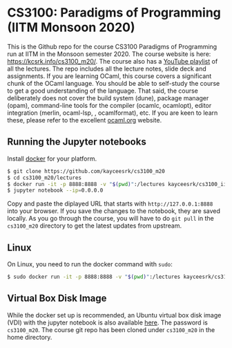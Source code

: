 # CS3100: Paradigms of Programming (IITM Monsoon 2020)

This is the Github repo for the course CS3100 Paradigms of Programming run at IITM in the Monsoon semester 2020. The course website is here: https://kcsrk.info/cs3100_m20/. The course also has a [YouTube playlist](https://www.youtube.com/watch?v=9R8Oim7YU20&list=PLt0HgEXFOHdkE-NTs87s7QjwYwqeihb-D) of all the lectures. The repo includes all the lecture notes, slide deck and assignments. If you are learning OCaml, this course covers a significant chunk of the OCaml language. You should be able to self-study the course to get a good understanding of the language. That said, the course deliberately does not cover the build system (dune), package manager (opam), command-line tools for the compiler (ocamlc, ocamlopt), editor integration (merlin, ocaml-lsp, , ocamlformat), etc. If you are keen to learn these, please refer to the excellent [ocaml.org](https://ocaml.org/) website. 

## Running the Jupyter notebooks

Install [docker](https://docs.docker.com/install/#supported-platforms) for your platform.

```bash
$ git clone https://github.com/kayceesrk/cs3100_m20
$ cd cs3100_m20/lectures
$ docker run -it -p 8888:8888 -v "$(pwd)":/lectures kayceesrk/cs3100_iitm:latest
$ jupyter notebook --ip=0.0.0.0
```

Copy and paste the diplayed URL that starts with `http://127.0.0.1:8888` into
your browser. If you save the changes to the notebook, they are saved locally.
As you go through the course, you will have to do `git pull` in the
`cs3100_m20` directory to get the latest updates from upstream.

## Linux

On Linux, you need to run the docker command with `sudo`:

```bash
$ sudo docker run -it -p 8888:8888 -v "$(pwd)":/lectures kayceesrk/cs3100_iitm:latest
```

## Virtual Box Disk Image

While the docker set up is recommended, an Ubuntu virtual box disk image (VDI)
with the jupyter notebook is also available
[here](https://drive.google.com/drive/folders/1bak0M85dHd6Avvn1AANdFKBaYpomIuzT?usp=sharing).
The password is `cs3100_m20`. The course git repo has been cloned under
`cs3100_m20` in the home directory.  
